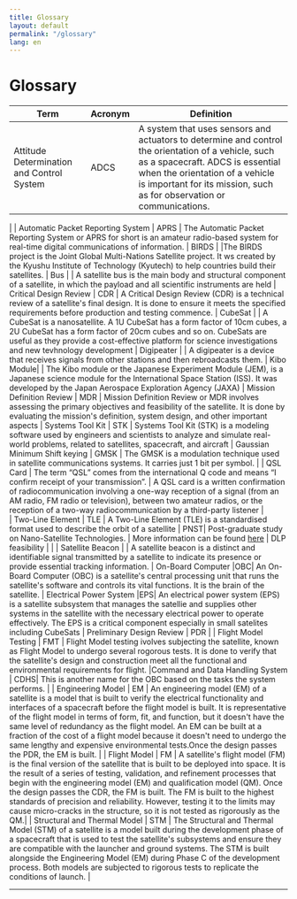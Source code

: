 ```yaml
---
title: Glossary 
layout: default
permalink: "/glossary"
lang: en
---
```


# Glossary 

| Term | Acronym | Definition 
| --- | --- | --- | 
| Attitude Determination and Control System | ADCS | A system that uses sensors and actuators to determine and control the orientation of a vehicle, such as a spacecraft. ADCS is essential when the orientation of a vehicle is important for its mission, such as for observation or communications. 
 |
| Automatic Packet Reporting System | APRS | The Automatic Packet Reporting System or APRS for short is an amateur radio-based system for real-time digital communications of information.
| BIRDS | |The BIRDS project is the Joint Global Multi-Nations Satellite project. It ws created by the Kyushu Institute of Technology (Kyutech) to help countries build their satellites.
| Bus | | A satellite bus is the main body and structural component of a satellite, in which the payload and all scientific instruments are held
| Critical Design Review | CDR | A Critical Design Review (CDR) is a technical review of a satellite's final design. It is done to ensure it meets the specified requirements before production and testing commence.
| CubeSat |  | A CubeSat is a nanosatellite. A 1U CubeSat has a form factor of 10cm cubes, a 2U CubeSat has a form factor of 20cm cubes and so on. CubeSats are useful as they provide a cost-effective platform for science investigations and new tevhnology development
| Digipeater | | A digipeater is a device that receives signals from other stations and then rebroadcasts them. 
| Kibo Module| | The Kibo module or the Japanese Experiment Module (JEM), is a Japanese science module for the International Space Station (ISS). It was developed by the Japan Aerospace Exploration Agency (JAXA)
| Mission Definition Review | MDR | Mission Definition Review or MDR involves assessing the primary objectives and feasibility of the satellite. It is done by evaluating the mission's definition, system design, and other important aspects
| Systems Tool Kit | STK | Systems Tool Kit (STK) is a modeling software used by engineers and scientists to analyze and simulate real-world problems, related to satellites, spacecraft, and aircraft
| Gaussian Minimum Shift keying | GMSK | The GMSK is a modulation technique used in satellite communications systems. It carries just 1 bit per symbol.   |
| QSL Card | The term “QSL” comes from the international Q code and means “I confirm receipt of your transmission”. | A QSL card is a written confirmation of radiocommunication involving a one-way reception of a signal (from an AM radio, FM radio or television), between two amateur radios, or the reception of a two-way radiocommunication by a third-party listener   |   
| Two-Line Element | TLE | A Two-Line Element (TLE) is a standardised format used to describe the orbit of a satellite
| PNST| Post-graduate study on Nano-Satellite Technologies. | More information can be found [here]
| DLP feasibility |  | 
| Satellite Beacon | | A satellite beacon is a distinct and identifiable signal transmitted by a satellite to indicate its presence or provide essential tracking information.
| On-Board Computer |OBC| An On-Board Computer (OBC) is a satellite's central processing unit that runs the satellite's software and controls its vital functions. It is the brain of the satellite.
| Electrical Power System |EPS| An electrical power system (EPS) is a satellite subsystem that manages the satellie and supplies other systems in the satellite with the necessary electrical power to operate effectively. The EPS is a critical component especially in small satelites including CubeSats
| Preliminary Design Review | PDR |
| Flight Model Testing | FMT | Flight Model testing ivolves subjecting the satellite, known as Flight Model to undergo several rogorous tests. It is done to verify that the satellite's design and construction meet all the functional and environmental requirements for flight.
|Command and Data Handling System  | CDHS|  This is another name for the OBC based on the tasks the system performs. |
| Engineering Model | EM | An engineering model (EM) of a satellite is a model that is built to verify the electrical functionality and interfaces of a spacecraft before the flight model is built. It is representative of the flight model in terms of form, fit, and function, but it doesn't have the same level of redundancy as the flight model. An EM can be built at a fraction of the cost of a flight model because it doesn't need to undergo the same lengthy and expensive environmental tests.Once the design passes the PDR, the EM is built.  |
| Flight Model | FM | A satellite's flight model (FM) is the final version of the satellite that is built to be deployed into space. It is the result of a series of testing, validation, and refinement processes that begin with the engineering model (EM) and qualification model (QM). Once the design passes the CDR, the FM is built. The FM is built to the highest standards of precision and reliability. However, testing it to the limits may cause micro-cracks in the structure, so it is not tested as rigorously as the QM.|
| Structural and Thermal Model | STM | The Structural and Thermal Model (STM) of a satellite is a model built during the development phase of a spacecraft that is used to test the satellite's subsystems and ensure they are compatible with the launcher and ground systems. The STM is built alongside the Engineering Model (EM) during Phase C of the development process. Both models are subjected to rigorous tests to replicate the conditions of launch. |



-----------
[here]: https://www.unoosa.org/oosa/en/ourwork/access2space4all/PNST/PNST_Index.html